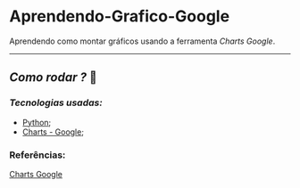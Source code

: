 # Aprendendo-Grafico-Google
Aprendendo como montar gráficos usando a ferramenta *Charts Google*.

******
## *Como rodar ?* 🚀
### *Tecnologias usadas:*
- [Python]();
- [Charts - Google]();

### Referências:

[Charts Google](https://developers.google.com/chart)
